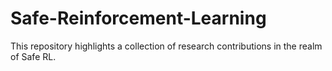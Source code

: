 # Safe-Reinforcement-Learning
This repository highlights a collection of research contributions in the realm of Safe RL.

